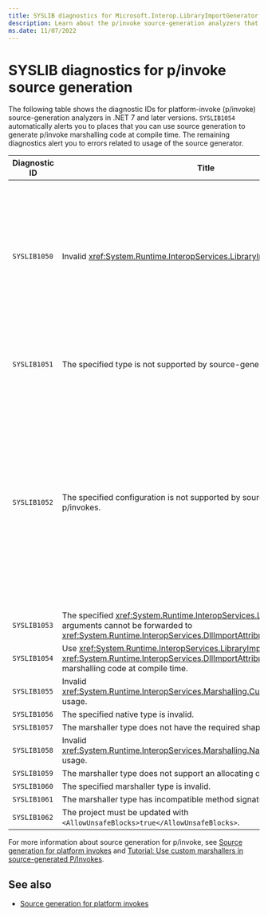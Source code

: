 ```yaml
---
title: SYSLIB diagnostics for Microsoft.Interop.LibraryImportGenerator
description: Learn about the p/invoke source-generation analyzers that generate compile-time suggestions SYSLIB1050, SYSLIB1051, SYSLIB1052, SYSLIB1053, SYSLIB1054, SYSLIB1055, SYSLIB1056, SYSLIB1057, SYSLIB1058, SYSLIB1059, SYSLIB1060, SYSLIB1061, and SYSLIB1062.
ms.date: 11/07/2022
---
```

# SYSLIB diagnostics for p/invoke source generation

The following table shows the diagnostic IDs for platform-invoke (p/invoke) source-generation analyzers in .NET 7 and later versions. `SYSLIB1054` automatically alerts you to places that you can use source generation to generate p/invoke marshalling code at compile time. The remaining diagnostics alert you to errors related to usage of the source generator.

| Diagnostic ID | Title | Descriptions |
| - | - | - |
| `SYSLIB1050` | Invalid <xref:System.Runtime.InteropServices.LibraryImportAttribute> usage. | - Method '{0}' should be 'static', 'partial', and non-generic when marked with 'LibraryImportAttribute'. P/Invoke source generation will ignore method '{0}'.<br/>- Method '{0}' is contained in a type '{1}' that is not marked 'partial'. P/Invoke source generation will ignore method '{0}'.<br/>- The configuration of 'StringMarshalling' and 'StringMarshallingCustomType' on method '{0}' is invalid. |
| `SYSLIB1051` | The specified type is not supported by source-generated p/invokes. | - The generated source will not handle marshalling of parameter '{1}'.<br/>- The generated source will not handle marshalling of the return value of method '{1}'. |
| `SYSLIB1052` | The specified configuration is not supported by source-generated p/invokes. | - The configuration is not supported by source-generated P/Invokes. If the specified configuration is required, use a regular `DllImport` instead.<br/>- The specified configuration for parameter '{1}' is not supported by source-generated P/Invokes.<br/>- The specified configuration for the return value of method '{1}' is not supported by source-generated P/Invokes.<br/>- The specified value for '{1}' is not supported by source-generated P/Invokes.<br/>- The specified marshalling configuration is not supported by source-generated P/Invokes. |
| `SYSLIB1053` | The specified <xref:System.Runtime.InteropServices.LibraryImportAttribute> arguments cannot be forwarded to <xref:System.Runtime.InteropServices.DllImportAttribute>. | '{0}' has no equivalent in 'DllImportAtttribute' and will not be forwarded. |
| `SYSLIB1054` | Use <xref:System.Runtime.InteropServices.LibraryImportAttribute> instead of <xref:System.Runtime.InteropServices.DllImportAttribute> to generate p/invoke marshalling code at compile time. | |
| `SYSLIB1055` | Invalid <xref:System.Runtime.InteropServices.Marshalling.CustomMarshallerAttribute> usage. | |
| `SYSLIB1056` | The specified native type is invalid. | |
| `SYSLIB1057` | The marshaller type does not have the required shape. | |
| `SYSLIB1058` | Invalid <xref:System.Runtime.InteropServices.Marshalling.NativeMarshallingAttribute> usage. | |
| `SYSLIB1059` | The marshaller type does not support an allocating constructor. | |
| `SYSLIB1060` | The specified marshaller type is invalid. | |
| `SYSLIB1061` | The marshaller type has incompatible method signatures. | |
| `SYSLIB1062` | The project must be updated with `<AllowUnsafeBlocks>true</AllowUnsafeBlocks>`. | |

For more information about source generation for p/invoke, see [Source generation for platform invokes](../../standard/native-interop/pinvoke-source-generation.md) and [Tutorial: Use custom marshallers in source-generated P/Invokes](../../standard/native-interop/tutorial-custom-marshaller.md).

## See also

- [Source generation for platform invokes](../../standard/native-interop/pinvoke-source-generation.md)
